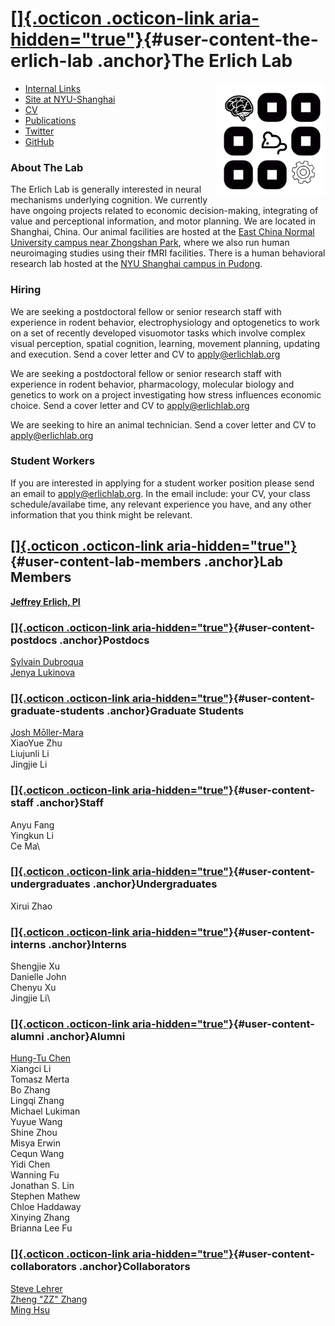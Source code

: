 # [[]{.octicon .octicon-link aria-hidden="true"}](#the-erlich-lab){#user-content-the-erlich-lab .anchor}The Erlich Lab
<img src='media/logo.png' height=180 align=right>

+ [Internal Links](https://int.erlichlab.org) </br> 
+ [Site at NYU-Shanghai](http://neuro.shanghai.nyu.edu/erlich_lab) </br>
+ [CV](http://www.cns.nyu.edu/~jerlich/dl/jce_cv.pdf) </br>
+ [Publications](https://scholar.google.com.hk/citations?user=kI5EI3AAAAAJ&hl=en) </br>
+ [Twitter](https://twitter.com/erlichlab) </br>
+ [GitHub](https://github.com/erlichlab) </br>

### About The Lab

The Erlich Lab is generally interested in neural mechanisms underlying cognition. We currently have ongoing projects related to economic decision-making, integrating of value and perceptional information, and motor planning. We are located in Shanghai, China. Our animal facilities are hosted at the [East China Normal University campus near Zhongshan Park](http://english.ecnu.edu.cn/1810/list.htm), where we also run human neuroimaging studies using their fMRI facilities. There is a human behavioral research lab hosted at the [NYU Shanghai campus in Pudong](https://wp.nyu.edu/shbeel/).

### Hiring

We are seeking a postdoctoral fellow or senior research staff with experience in rodent behavior,
electrophysiology and optogenetics to work on a set of
recently developed visuomotor tasks which involve complex visual
perception, spatial cognition, learning, movement planning, updating and
execution. Send a cover letter and CV to apply@erlichlab.org

We are seeking a postdoctoral fellow or senior research staff with experience in rodent behavior, pharmacology, molecular biology and genetics to work on a project investigating how stress 
influences economic choice. Send a cover letter and CV to apply@erlichlab.org

We are seeking to hire an animal technician. Send a cover letter and CV to apply@erlichlab.org

### Student Workers

If you are interested in applying for a student worker position please
send an email to
[apply\@erlichlab.org](mailto:apply@erlichlab.org?subject=NYUSH%20student%20worker).
In the email include: your CV, your class schedule/availabe time, any
relevant experience you have, and any other information that you think
might be relevant.

## [[]{.octicon .octicon-link aria-hidden="true"}](#lab-members){#user-content-lab-members .anchor}Lab Members

[**Jeffrey Erlich, PI**](http://neuro.shanghai.nyu.edu/erlich_lab)

### [[]{.octicon .octicon-link aria-hidden="true"}](#postdocs){#user-content-postdocs .anchor}Postdocs

[Sylvain
Dubroqua](https://research.shanghai.nyu.edu/centers-and-institutes/brain/people/sylvain-dubroqua)\
[Jenya
Lukinova](https://research.shanghai.nyu.edu/centers-and-institutes/brain/people/evgeniya-lukinova)

### [[]{.octicon .octicon-link aria-hidden="true"}](#graduate-students){#user-content-graduate-students .anchor}Graduate Students

[Josh Mōller-Mara](http://jmm.io)\
XiaoYue Zhu\
Liujunli Li\
Jingjie Li

### [[]{.octicon .octicon-link aria-hidden="true"}](#staff){#user-content-staff .anchor}Staff

Anyu Fang\
Yingkun Li\
Ce Ma\

### [[]{.octicon .octicon-link aria-hidden="true"}](#undergraduates){#user-content-undergraduates .anchor}Undergraduates

Xirui Zhao


### [[]{.octicon .octicon-link aria-hidden="true"}](#interns){#user-content-interns .anchor}Interns

Shengjie Xu\
Danielle John\
Chenyu Xu\
Jingjie Li\

### [[]{.octicon .octicon-link aria-hidden="true"}](#alumni){#user-content-alumni .anchor}Alumni

[Hung-Tu Chen](https://github.com/transedward)\
Xiangci Li\
Tomasz Merta\
Bo Zhang\
Lingqi Zhang\
Michael Lukiman\
Yuyue Wang\
Shine Zhou\
Misya Erwin\
Cequn Wang\
Yidi Chen\
Wanning Fu\
Jonathan S. Lin\
Stephen Mathew\
Chloe Haddaway\
Xinying Zhang\
Brianna Lee Fu

### [[]{.octicon .octicon-link aria-hidden="true"}](#collaborators){#user-content-collaborators .anchor}Collaborators

[Steve Lehrer](http://post.queensu.ca/%7Elehrers/)\
[Zheng \"ZZ\"
Zhang](https://shanghai.nyu.edu/academics/faculty/directory/zheng-zhang)\
[Ming Hsu](http://neuroecon.berkeley.edu)
